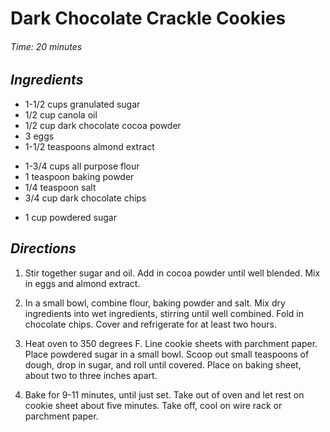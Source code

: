# Dark Chocolate Crackle Cookies

######  Time: 20 minutes

##  *Ingredients*
- 1-1/2 cups granulated sugar
- 1/2 cup canola oil
- 1/2 cup dark chocolate cocoa powder
- 3 eggs
- 1-1/2 teaspoons almond extract
<!-- -->
- 1-3/4 cups all purpose flour
- 1 teaspoon baking powder
- 1/4 teaspoon salt
- 3/4 cup dark chocolate chips
<!-- -->
- 1 cup powdered sugar

##  *Directions*
1. Stir together sugar and oil.  Add in cocoa powder until well blended.
Mix in eggs and almond extract.

2. In a small bowl, combine flour, baking powder and salt.  Mix dry
ingredients into wet ingredients, stirring until well combined.  Fold
in chocolate chips.  Cover and refrigerate for at least two hours.

3. Heat oven to 350 degrees F.  Line cookie sheets with parchment paper.
Place powdered sugar in a small bowl.  Scoop out small teaspoons of
dough, drop in sugar, and roll until covered.  Place on baking sheet,
about two to three inches apart.

4. Bake for 9-11 minutes, until just set.  Take out of oven and let rest
on cookie sheet about five minutes.  Take off, cool on wire rack or
parchment paper.